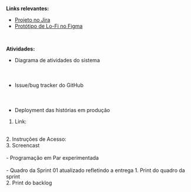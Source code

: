 **Links relevantes:**
<ul>
  <li>
    <a  href="https://cesar-mvp2.atlassian.net/jira/software/projects/VNC/boards/2"
      >Projeto no Jira</a>
  </li>
    <li>
    <a  href="https://www.figma.com/file/OodUDTbRUE7cAgmlOUiEr9/SmartSchool?type=design&node-id=0-1&mode=design&t=V3uiesp8LFjSo9ET-0"
      >Protótipo de Lo-Fi no Figma</a>
  </li>
</ul>
<br/>

**Atividades:**
<br/>
- Diagrama de atividades do sistema
<br/><br/>
<br/><br/>
- Issue/bug tracker do GitHub
<br/><br/>
<br/><br/>
-  Deployment das histórias em produção
  1. Link:
<br/>
  2. Instruções de Acesso:
<br/>
  3. Screencast
<br/><br/>
- Programação em Par experimentada
<br/><br/>
- Quadro da Sprint 01 atualizado refletindo a entrega
  1. Print do quadro da sprint
 <br/>
  2. Print do backlog 
<br/><br/>
